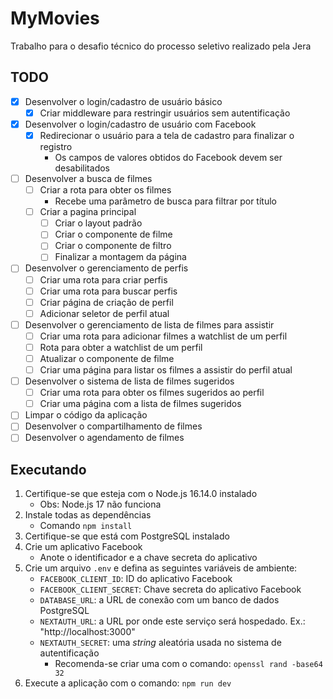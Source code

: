 # MyMovies

Trabalho para o desafio técnico do processo seletivo realizado pela Jera

## TODO

- [x] Desenvolver o login/cadastro de usuário básico
  - [x] Criar middleware para restringir usuários sem autentificação
- [x] Desenvolver o login/cadastro de usuário com Facebook
  - [x] Redirecionar o usuário para a tela de cadastro para finalizar o registro
    - Os campos de valores obtidos do Facebook devem ser desabilitados
- [ ] Desenvolver a busca de filmes
  - [ ] Criar a rota para obter os filmes
    - Recebe uma parâmetro de busca para filtrar por título
  - [ ] Criar a pagina principal
    - [ ] Criar o layout padrão
    - [ ] Criar o componente de filme
    - [ ] Criar o componente de filtro
    - [ ] Finalizar a montagem da página
- [ ] Desenvolver o gerenciamento de perfis
  - [ ] Criar uma rota para criar perfis
  - [ ] Criar uma rota para buscar perfis
  - [ ] Criar página de criação de perfil
  - [ ] Adicionar seletor de perfil atual
- [ ] Desenvolver o gerenciamento de lista de filmes para assistir
  - [ ] Criar uma rota para adicionar filmes a watchlist de um perfil
  - [ ] Rota para obter a watchlist de um perfil
  - [ ] Atualizar o componente de filme
  - [ ] Criar uma página para listar os filmes a assistir do perfil atual
- [ ] Desenvolver o sistema de lista de filmes sugeridos
  - [ ] Criar uma rota para obter os filmes sugeridos ao perfil
  - [ ] Criar uma página com a lista de filmes sugeridos
- [ ] Limpar o código da aplicação
- [ ] Desenvolver o compartilhamento de filmes
- [ ] Desenvolver o agendamento de filmes

## Executando

1. Certifique-se que esteja com o Node.js 16.14.0 instalado
   - Obs: Node.js 17 não funciona
2. Instale todas as dependências
   - Comando `npm install`
3. Certifique-se que está com PostgreSQL instalado
4. Crie um aplicativo Facebook
   - Anote o identificador e a chave secreta do aplicativo
5. Crie um arquivo `.env` e defina as seguintes variáveis de ambiente:
   - `FACEBOOK_CLIENT_ID`: ID do aplicativo Facebook
   - `FACEBOOK_CLIENT_SECRET`: Chave secreta do aplicativo Facebook
   - `DATABASE_URL`: a URL de conexão com um banco de dados PostgreSQL
   - `NEXTAUTH_URL`: a URL por onde este serviço será hospedado. Ex.: "http://localhost:3000"
   - `NEXTAUTH_SECRET`: uma *string* aleatória usada no sistema de autentificação
     - Recomenda-se criar uma com o comando: `openssl rand -base64 32`
6. Execute a aplicação com o comando: `npm run dev`
